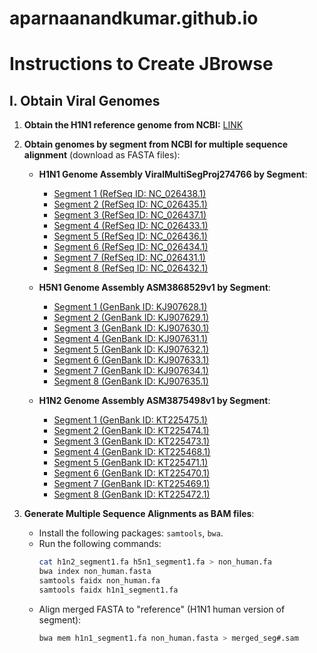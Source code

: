 # aparnaanandkumar.github.io
# Instructions to Create JBrowse

## I. Obtain Viral Genomes

1. **Obtain the H1N1 reference genome from NCBI:** [LINK](https://www.ncbi.nlm.nih.gov/datasets/genome/GCF_001343785.1/)

2. **Obtain genomes by segment from NCBI for multiple sequence alignment** (download as FASTA files):
   - **H1N1 Genome Assembly ViralMultiSegProj274766 by Segment**:
     - [Segment 1 (RefSeq ID: NC_026438.1)](https://www.ncbi.nlm.nih.gov/datasets/genome/GCF_001343785.1/)
     - [Segment 2 (RefSeq ID: NC_026435.1)](https://www.ncbi.nlm.nih.gov/datasets/genome/GCF_001343785.1/)
     - [Segment 3 (RefSeq ID: NC_026437.1)](https://www.ncbi.nlm.nih.gov/datasets/genome/GCF_001343785.1/)
     - [Segment 4 (RefSeq ID: NC_026433.1)](https://www.ncbi.nlm.nih.gov/datasets/genome/GCF_001343785.1/)
     - [Segment 5 (RefSeq ID: NC_026436.1)](https://www.ncbi.nlm.nih.gov/datasets/genome/GCF_001343785.1/)
     - [Segment 6 (RefSeq ID: NC_026434.1)](https://www.ncbi.nlm.nih.gov/datasets/genome/GCF_001343785.1/)
     - [Segment 7 (RefSeq ID: NC_026431.1)](https://www.ncbi.nlm.nih.gov/datasets/genome/GCF_001343785.1/)
     - [Segment 8 (RefSeq ID: NC_026432.1)](https://www.ncbi.nlm.nih.gov/datasets/genome/GCF_001343785.1/)

   - **H5N1 Genome Assembly ASM3868529v1 by Segment**:
     - [Segment 1 (GenBank ID: KJ907628.1)](https://www.ncbi.nlm.nih.gov/datasets/genome/GCA_038685295.1/)
     - [Segment 2 (GenBank ID: KJ907629.1)](https://www.ncbi.nlm.nih.gov/datasets/genome/GCA_038685295.1/)
     - [Segment 3 (GenBank ID: KJ907630.1)](https://www.ncbi.nlm.nih.gov/datasets/genome/GCA_038685295.1/)
     - [Segment 4 (GenBank ID: KJ907631.1)](https://www.ncbi.nlm.nih.gov/datasets/genome/GCA_038685295.1/)
     - [Segment 5 (GenBank ID: KJ907632.1)](https://www.ncbi.nlm.nih.gov/datasets/genome/GCA_038685295.1/)
     - [Segment 6 (GenBank ID: KJ907633.1)](https://www.ncbi.nlm.nih.gov/datasets/genome/GCA_038685295.1/)
     - [Segment 7 (GenBank ID: KJ907634.1)](https://www.ncbi.nlm.nih.gov/datasets/genome/GCA_038685295.1/)
     - [Segment 8 (GenBank ID: KJ907635.1)](https://www.ncbi.nlm.nih.gov/datasets/genome/GCA_038685295.1/)

   - **H1N2 Genome Assembly ASM3875498v1 by Segment**:
     - [Segment 1 (GenBank ID: KT225475.1)](https://www.ncbi.nlm.nih.gov/datasets/genome/GCA_038754985.1/)
     - [Segment 2 (GenBank ID: KT225474.1)](https://www.ncbi.nlm.nih.gov/datasets/genome/GCA_038754985.1/)
     - [Segment 3 (GenBank ID: KT225473.1)](https://www.ncbi.nlm.nih.gov/datasets/genome/GCA_038754985.1/)
     - [Segment 4 (GenBank ID: KT225468.1)](https://www.ncbi.nlm.nih.gov/datasets/genome/GCA_038754985.1/)
     - [Segment 5 (GenBank ID: KT225471.1)](https://www.ncbi.nlm.nih.gov/datasets/genome/GCA_038754985.1/)
     - [Segment 6 (GenBank ID: KT225470.1)](https://www.ncbi.nlm.nih.gov/datasets/genome/GCA_038754985.1/)
     - [Segment 7 (GenBank ID: KT225469.1)](https://www.ncbi.nlm.nih.gov/datasets/genome/GCA_038754985.1/)
     - [Segment 8 (GenBank ID: KT225472.1)](https://www.ncbi.nlm.nih.gov/datasets/genome/GCA_038754985.1/)

3. **Generate Multiple Sequence Alignments as BAM files**:
   - Install the following packages: `samtools`, `bwa`.
   - Run the following commands:
     ```bash
     cat h1n2_segment1.fa h5n1_segment1.fa > non_human.fa
     bwa index non_human.fasta
     samtools faidx non_human.fa
     samtools faidx h1n1_segment1.fa
     ```
   - Align merged FASTA to "reference" (H1N1 human version of segment):
     ```bash
     bwa mem h1n1_segment1.fa non_human.fasta > merged_seg#.sam
     ```

